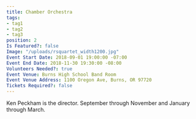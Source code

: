 ```yaml
---
title: Chamber Orchestra
tags:
- tag1
- tag2
- tag3
position: 2
Is Featured?: false
Image: "/uploads/rsquartet_width1200.jpg"
Event Start Date: 2018-09-01 19:00:00 -07:00
Event End Date: 2018-11-30 19:30:00 -08:00
Volunteers Needed?: true
Event Venue: Burns High School Band Room
Event Venue Address: 1100 Oregon Ave, Burns, OR 97720
Tickets Required?: false
---
```


Ken Peckham is the director. September through November and January through March.
